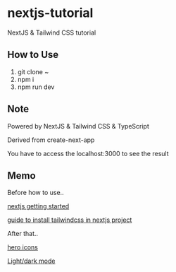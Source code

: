 # nextjs-tutorial
NextJS &amp; Tailwind CSS tutorial

## How to Use
1. git clone ~
2. npm i
3. npm run dev

## Note
Powered by NextJS & Tailwind CSS & TypeScript

Derived from create-next-app

You have to access the localhost:3000 to see the result

## Memo
Before how to use..

<a href="https://nextjs.org/docs/getting-started">nextjs getting started</a>

<a href="https://tailwindcss.com/docs/guides/nextjs">guide to install tailwindcss in nextjs project</a>

After that..

<a href="https://heroicons.com/">hero icons</a>

<a href="https://nextjsdev.com/add-dark-mode-in-nextjs-app-using-tailwind-css-dark-mode?x-host=nextjsdev.com">Light/dark mode</a>
